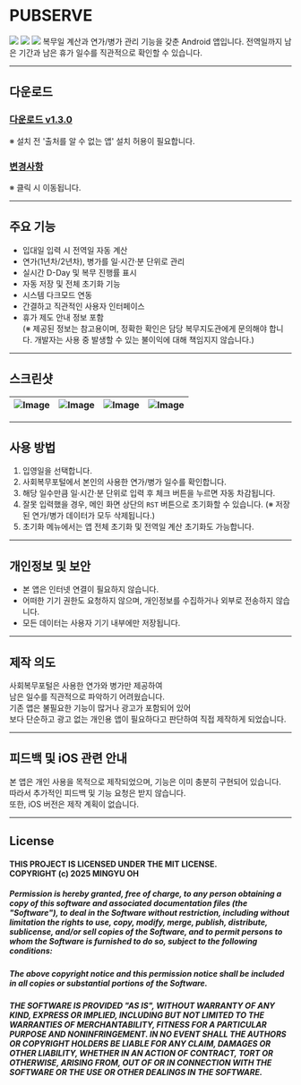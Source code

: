 # PUBSERVE

<img src="https://img.shields.io/badge/platform-Android-blue" />
<img src="https://img.shields.io/badge/language-Java+Html-red" />
<img src="https://img.shields.io/badge/minSdk-29-brightgreen" />
복무일 계산과 연가/병가 관리 기능을 갖춘 Android 앱입니다.  
전역일까지 남은 기간과 남은 휴가 일수를 직관적으로 확인할 수 있습니다.

---

## 다운로드

### [다운로드 v1.3.0](https://github.com/HotSpicyMango/GONG-IK/releases/download/1.3.0/pubserve.apk)<br>
※ 설치 전 '출처를 알 수 없는 앱' 설치 허용이 필요합니다.
### [변경사항](https://github.com/HotSpicyMango/GONG-IK/releases/tag/1.3.0)<br>
※ 클릭 시 이동됩니다.

---

## 주요 기능

- 입대일 입력 시 전역일 자동 계산
- 연가(1년차/2년차), 병가를 일·시간·분 단위로 관리
- 실시간 D-Day 및 복무 진행률 표시
- 자동 저장 및 전체 초기화 기능
- 시스템 다크모드 연동
- 간결하고 직관적인 사용자 인터페이스
- 휴가 제도 안내 정보 포함  
  (※ 제공된 정보는 참고용이며, 정확한 확인은 담당 복무지도관에게 문의해야 합니다. 개발자는 사용 중 발생할 수 있는 불이익에 대해 책임지지 않습니다.)

---

## 스크린샷

![Image](https://github.com/user-attachments/assets/ca3f1492-8816-43c2-9ca7-39bc63ccb11d) | ![Image](https://github.com/user-attachments/assets/ac025a31-8fb1-4b7a-b0b5-348a6cbbcedc) | ![Image](https://github.com/user-attachments/assets/35ff480e-1a11-41e7-8710-0d8b53b4aa98) | ![Image](https://github.com/user-attachments/assets/758c3c56-49f9-447e-8b67-f738b677ea45)
---|---|---|---|

---

## 사용 방법

1. 입영일을 선택합니다.
2. 사회복무포털에서 본인의 사용한 연가/병가 일수를 확인합니다.
3. 해당 일수만큼 일·시간·분 단위로 입력 후 체크 버튼을 누르면 자동 차감됩니다.
4. 잘못 입력했을 경우, 메인 화면 상단의 `RST` 버튼으로 초기화할 수 있습니다.
   (※ 저장된 연가/병가 데이터가 모두 삭제됩니다.)
5. 초기화 메뉴에서는 앱 전체 초기화 및 전역일 계산 초기화도 가능합니다.

---

## 개인정보 및 보안

- 본 앱은 인터넷 연결이 필요하지 않습니다.
- 어떠한 기기 권한도 요청하지 않으며, 개인정보를 수집하거나 외부로 전송하지 않습니다.
- 모든 데이터는 사용자 기기 내부에만 저장됩니다.

---

## 제작 의도

사회복무포털은 사용한 연가와 병가만 제공하여  
남은 일수를 직관적으로 파악하기 어려웠습니다.  
기존 앱은 불필요한 기능이 많거나 광고가 포함되어 있어  
보다 단순하고 광고 없는 개인용 앱이 필요하다고 판단하여 직접 제작하게 되었습니다.

---

## 피드백 및 iOS 관련 안내

본 앱은 개인 사용을 목적으로 제작되었으며, 기능은 이미 충분히 구현되어 있습니다.  
따라서 추가적인 피드백 및 기능 요청은 받지 않습니다.  
또한, iOS 버전은 제작 계획이 없습니다.

---

## License

#### THIS PROJECT IS LICENSED UNDER THE MIT LICENSE. <br> COPYRIGHT (c) 2025 MINGYU OH

##### Permission is hereby granted, free of charge, to any person obtaining a copy  of this software and associated documentation files (the "Software"), to deal  in the Software without restriction, including without limitation the rights  to use, copy, modify, merge, publish, distribute, sublicense, and/or sell  copies of the Software, and to permit persons to whom the Software is  furnished to do so, subject to the following conditions:

##### The above copyright notice and this permission notice shall be included in  all copies or substantial portions of the Software.

##### THE SOFTWARE IS PROVIDED "AS IS", WITHOUT WARRANTY OF ANY KIND, EXPRESS OR  IMPLIED, INCLUDING BUT NOT LIMITED TO THE WARRANTIES OF MERCHANTABILITY,  FITNESS FOR A PARTICULAR PURPOSE AND NONINFRINGEMENT. IN NO EVENT SHALL THE  AUTHORS OR COPYRIGHT HOLDERS BE LIABLE FOR ANY CLAIM, DAMAGES OR OTHER  LIABILITY, WHETHER IN AN ACTION OF CONTRACT, TORT OR OTHERWISE, ARISING FROM,  OUT OF OR IN CONNECTION WITH THE SOFTWARE OR THE USE OR OTHER DEALINGS IN THE  SOFTWARE.
